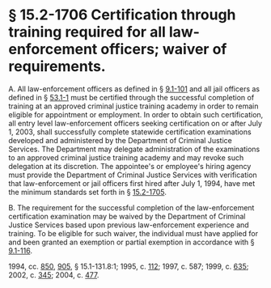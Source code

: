 # § 15.2-1706 Certification through training required for all law-enforcement officers; waiver of requirements.

<p>A. All law-enforcement officers as defined in § <a href='http://law.lis.virginia.gov/vacode/9.1-101/'>9.1-101</a> and all jail officers as defined in § <a href='http://law.lis.virginia.gov/vacode/53.1-1/'>53.1-1</a> must be certified through the successful completion of training at an approved criminal justice training academy in order to remain eligible for appointment or employment. In order to obtain such certification, all entry level law-enforcement officers seeking certification on or after July 1, 2003, shall successfully complete statewide certification examinations developed and administered by the Department of Criminal Justice Services. The Department may delegate administration of the examinations to an approved criminal justice training academy and may revoke such delegation at its discretion. The appointee's or employee's hiring agency must provide the Department of Criminal Justice Services with verification that law-enforcement or jail officers first hired after July 1, 1994, have met the minimum standards set forth in § <a href='http://law.lis.virginia.gov/vacode/15.2-1705/'>15.2-1705</a>.</p><p>B. The requirement for the successful completion of the law-enforcement certification examination may be waived by the Department of Criminal Justice Services based upon previous law-enforcement experience and training. To be eligible for such waiver, the individual must have applied for and been granted an exemption or partial exemption in accordance with § <a href='http://law.lis.virginia.gov/vacode/9.1-116/'>9.1-116</a>.</p><p>1994, cc. <a href='http://lis.virginia.gov/cgi-bin/legp604.exe?941+ful+CHAP0850'>850</a>, <a href='http://lis.virginia.gov/cgi-bin/legp604.exe?941+ful+CHAP0905'>905</a>, § 15.1-131.8:1; 1995, c. <a href='http://lis.virginia.gov/cgi-bin/legp604.exe?951+ful+CHAP0112'>112</a>; 1997, c. 587; 1999, c. <a href='http://lis.virginia.gov/cgi-bin/legp604.exe?991+ful+CHAP0635'>635</a>; 2002, c. <a href='http://lis.virginia.gov/cgi-bin/legp604.exe?021+ful+CHAP0345'>345</a>; 2004, c. <a href='http://lis.virginia.gov/cgi-bin/legp604.exe?041+ful+CHAP0477'>477</a>.</p>
